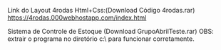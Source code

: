 Link do Layout 4rodas Html+Css:(Download Código 4rodas.rar)
https://4rodas.000webhostapp.com/index.html

Sistema de Controle de Estoque (Download GrupoAbrilTeste.rar)
OBS: extrair o programa no diretório c:\ para funcionar corretamente.
